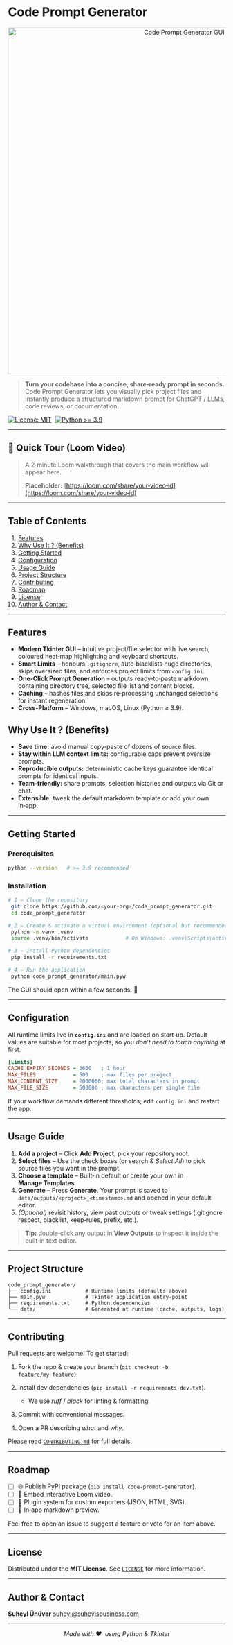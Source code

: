 # Code Prompt Generator

<p align="center">
  <!-- Replace the path below with the real screenshot once available -->
  <img src="docs/screenshot_gui.png" alt="Code Prompt Generator GUI" width="800"/>
</p>

> **Turn your codebase into a concise, share‑ready prompt in seconds.**
> Code Prompt Generator lets you visually pick project files and instantly produce a structured markdown prompt for ChatGPT / LLMs, code reviews, or documentation.

[![License: MIT](https://img.shields.io/badge/License-MIT-yellow.svg)](LICENSE) 
[![Python >= 3.9](https://img.shields.io/badge/python-%3E%3D3.9-blue)](https://www.python.org/)

---

## 🚀 Quick Tour (Loom Video)

> A 2‑minute Loom walkthrough that covers the main workflow will appear here.
>
> **Placeholder:** [https://loom.com/share/your‑video‑id](https://loom.com/share/your‑video‑id)

---

## Table of Contents

1. [Features](#features)
2. [Why Use It ? (Benefits)](#why-use-it--benefits)
3. [Getting Started](#getting-started)
4. [Configuration](#configuration)
5. [Usage Guide](#usage-guide)
6. [Project Structure](#project-structure)
7. [Contributing](#contributing)
8. [Roadmap](#roadmap)
9. [License](#license)
10. [Author & Contact](#author--contact)

---

## Features

* **Modern Tkinter GUI** – intuitive project/file selector with live search, coloured heat‑map highlighting and keyboard shortcuts.
* **Smart Limits** – honours `.gitignore`, auto‑blacklists huge directories, skips oversized files, and enforces project limits from `config.ini`.
* **One‑Click Prompt Generation** – outputs ready‑to‑paste markdown containing directory tree, selected file list and content blocks.
* **Caching** – hashes files and skips re‑processing unchanged selections for instant regeneration.
* **Cross‑Platform** – Windows, macOS, Linux (Python ≥ 3.9).

## Why Use It ? (Benefits)

* **Save time:** avoid manual copy‑paste of dozens of source files.
* **Stay within LLM context limits:** configurable caps prevent oversize prompts.
* **Reproducible outputs:** deterministic cache keys guarantee identical prompts for identical inputs.
* **Team‑friendly:** share prompts, selection histories and outputs via Git or chat.
* **Extensible:** tweak the default markdown template or add your own in‑app.

---

## Getting Started

### Prerequisites

```bash
python --version   # >= 3.9 recommended
```

### Installation

```bash
# 1 — Clone the repository
 git clone https://github.com/<your‑org>/code_prompt_generator.git
 cd code_prompt_generator

# 2 — Create & activate a virtual environment (optional but recommended)
 python -m venv .venv
 source .venv/bin/activate            # On Windows: .venv\Scripts\activate

# 3 — Install Python dependencies
 pip install -r requirements.txt

# 4 — Run the application
 python code_prompt_generator/main.pyw
```

The GUI should open within a few seconds. 🎉

---

## Configuration

All runtime limits live in **`config.ini`** and are loaded on start‑up.
Default values are suitable for most projects, so you *don’t need to touch anything* at first.

```ini
[Limits]
CACHE_EXPIRY_SECONDS = 3600   ; 1 hour
MAX_FILES            = 500    ; max files per project
MAX_CONTENT_SIZE     = 2000000; max total characters in prompt
MAX_FILE_SIZE        = 500000 ; max characters per single file
```

If your workflow demands different thresholds, edit `config.ini` and restart the app.

---

## Usage Guide

1. **Add a project** – Click **Add Project**, pick your repository root.
2. **Select files** – Use the check boxes (or search & *Select All*) to pick source files you want in the prompt.
3. **Choose a template** – Built‑in default or create your own in **Manage Templates**.
4. **Generate** – Press **Generate**. Your prompt is saved to `data/outputs/<project>_<timestamp>.md` and opened in your default editor.
5. *(Optional)* revisit history, view past outputs or tweak settings (.gitignore respect, blacklist, keep‑rules, prefix, etc.).

> **Tip:** double‑click any output in **View Outputs** to inspect it inside the built‑in text editor.

---

## Project Structure

```
code_prompt_generator/
├── config.ini           # Runtime limits (defaults above)
├── main.pyw             # Tkinter application entry‑point
├── requirements.txt     # Python dependencies
└── data/                # Generated at runtime (cache, outputs, logs)
```

---

## Contributing

Pull requests are welcome! To get started:

1. Fork the repo & create your branch (`git checkout -b feature/my‑feature`).
2. Install dev dependencies (`pip install -r requirements‑dev.txt`).

   * We use *ruff* / *black* for linting & formatting.
3. Commit with conventional messages.
4. Open a PR describing *what* and *why*.

Please read [`CONTRIBUTING.md`](CONTRIBUTING.md) for full details.

---

## Roadmap

* [ ] 🌐 Publish PyPI package (`pip install code‑prompt‑generator`).
* [ ] 🎥 Embed interactive Loom video.
* [ ] 🔌 Plugin system for custom exporters (JSON, HTML, SVG).
* [ ] 📝 In‑app markdown preview.

Feel free to open an issue to suggest a feature or vote for an item above.

---

## License

Distributed under the **MIT License**. See [`LICENSE`](LICENSE) for more information.

---

## Author & Contact

**Suheyl Ünüvar**
[suheyl@suheylsbusiness.com](mailto:suheyl@suheylsbusiness.com)

---

<p align="center"><i>Made with ❤️  using Python & Tkinter</i></p>